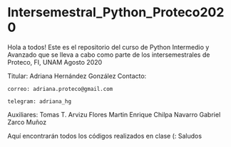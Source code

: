 # Intersemestral_Python_Proteco2020
Hola a todos!
Este es el repositorio del curso de Python Intermedio y Avanzado que
 se lleva a cabo como parte de los intersemestrales de Proteco, FI, UNAM
 Agosto 2020

 Titular: Adriana Hernández González
 Contacto:
 
 	correo: adriana.proteco@gmail.com
  
 	telegram: adriana_hg

 Auxiliares: 	Tomas T. Arvizu Flores
 				Martin Enrique Chilpa Navarro 
 				Gabriel Zarco Muñoz

 Aquí encontrarán todos los códigos realizados en clase (:
 Saludos

